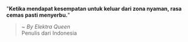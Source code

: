 "**Ketika mendapat kesempatan untuk keluar dari zona nyaman, rasa cemas pasti menyerbu.**"

> ~ _By Elektra Queen_  
Penulis dari Indonesia
